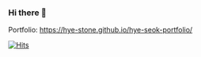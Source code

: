 ### Hi there 👋
Portfolio: https://hye-stone.github.io/hye-seok-portfolio/

[![Hits](https://hits.seeyoufarm.com/api/count/incr/badge.svg?url=https://github.com/hye-stone%2Fgjbae1212%2Fhit-counter&count_bg=%23D8B3DF&title_bg=%238F9CDB&icon=&icon_color=%23E7E7E7&title=hits&edge_flat=false)](https://hits.seeyoufarm.com)
<!--
**hye-stone/hye-stone** is a ✨ _special_ ✨ repository because its `README.md` (this file) appears on your GitHub profile.

Here are some ideas to get you started:

- 🔭 I’m currently working on ...
- 🌱 I’m currently learning ...
- 👯 I’m looking to collaborate on ...
- 🤔 I’m looking for help with ...
- 💬 Ask me about ...
- 📫 How to reach me: ...
- 😄 Pronouns: ...
- ⚡ Fun fact: ...
-->
